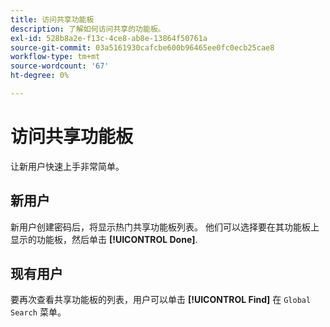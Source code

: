 ```yaml
---
title: 访问共享功能板
description: 了解如何访问共享的功能板。
exl-id: 528b8a2e-f13c-4ce8-ab8e-13864f50761a
source-git-commit: 03a5161930cafcbe600b96465ee0fc0ecb25cae8
workflow-type: tm+mt
source-wordcount: '67'
ht-degree: 0%

---
```


# 访问共享功能板

让新用户快速上手非常简单。

## 新用户

新用户创建密码后，将显示热门共享功能板列表。 他们可以选择要在其功能板上显示的功能板，然后单击 **[!UICONTROL Done]**.

## 现有用户

要再次查看共享功能板的列表，用户可以单击 **[!UICONTROL Find]** 在 `Global Search` 菜单。
